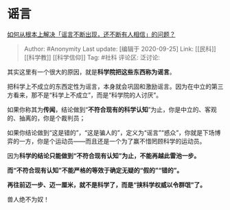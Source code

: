 # 谣言
[如何从根本上解决「谣言不断出现，还不断有人相信」的问题？](https://www.zhihu.com/question/422682440/answer/1491799954)

> Author: #Anonymity
> Last update: [编辑于 2020-09-25]
> Link: [[民科]] [[科学教]] [[科学信仰]]
> Tag: #社科
> 评论区:
> 泛讨论:

其实这里有一个很大的原因，就是**科学院把这些东西称为谣言**。

把科学上不成立的东西定性为谣言，本身就会巩固和激励谣言。因为在中立的第三方看来，那不是“科学上不成立”，而是“科学院的人讨厌”。

如果你称其为**传闻**，结论做到“**不符合现有的科学认知**”为止，你是中立的、客观的、抽离的，你是个裁判员；

如果你结论做到“这是错的”，“这是骗人的”，定义为“谣言”“惑众”，你就是下场博弈的一方，你是个运动员——而且还是一个为了赢不惜罔顾科学的运动员。

因为**科学的结论只能做到“不符合现有认知”为止，不能再越此雷池一步。**

**而“不符合现有认知”不能严格的等效于确定无疑的“假的”“错的”。**

**再往前迈一步、迈一厘米，就不是科学了，而是“挟科学权威以令群氓”了。**

兽人绝不为奴！
